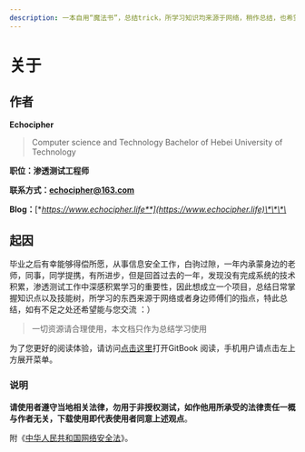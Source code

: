 ```yaml
---
description: 一本自用“魔法书”，总结trick，所学习知识均来源于网络，稍作总结，也希望能够帮助到其他想要进入信息安全行业的同学。
---
```


# 关于

## 作者

**Echocipher**

> Computer science and Technology Bachelor of Hebei University of Technology

**职位：渗透测试工程师**

**联系方式：echocipher@163.com**

**Blog：**[**https://www.echocipher.life**](https://www.echocipher.life)\*\*\*\*

## 起因

毕业之后有幸能够得偿所愿，从事信息安全工作，白驹过隙，一年内承蒙身边的老师，同事，同学提携，有所进步，但是回首过去的一年，发现没有完成系统的技术积累，渗透测试工作中深感积累学习的重要性，因此想成立一个项目，总结日常掌握知识点以及技能树，所学习的东西来源于网络或者身边师傅们的指点，特此总结，如有不足之处还希望能与您交流 ：）

> 一切资源请合理使用，本文档只作为总结学习使用

为了您更好的阅读体验，请访问[点击这里](https://394103765.gitbook.io/magic-book-of-high-salary/)打开GitBook 阅读，手机用户请点击左上方展开菜单。

### 说明

**请使用者遵守当地相关法律，勿用于非授权测试，如作他用所承受的法律责任一概与作者无关，下载使用即代表使用者同意上述观点**。

附《[中华人民共和国网络安全法](http://www.npc.gov.cn/npc/xinwen/2016-11/07/content_2001605.htm)》。

